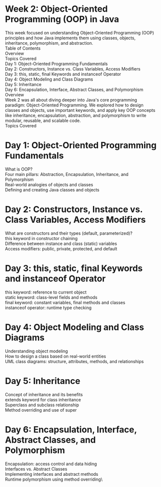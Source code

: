 # Week 2: Object-Oriented Programming (OOP) in Java
This week focused on understanding Object-Oriented Programming (OOP) principles and how Java implements them using classes, objects, inheritance, polymorphism, and abstraction.\
Table of Contents\
  Overview\
  Topics Covered\
    Day 1: Object-Oriented Programming Fundamentals\
    Day 2: Constructors, Instance vs. Class Variables, Access Modifiers\
    Day 3: this, static, final Keywords and instanceof Operator\
    Day 4: Object Modeling and Class Diagrams\
    Day 5: Inheritance\
    Day 6: Encapsulation, Interface, Abstract Classes, and Polymorphism\
Overview\
Week 2 was all about diving deeper into Java's core programming paradigm: Object-Oriented Programming. We explored how to design classes and objects, use important keywords, and apply key OOP concepts like inheritance, encapsulation, abstraction, and polymorphism to write modular, reusable, and scalable code.\
Topics Covered
# Day 1: Object-Oriented Programming Fundamentals
  What is OOP?\
  Four main pillars: Abstraction, Encapsulation, Inheritance, and Polymorphism\
  Real-world analogies of objects and classes\
  Defining and creating Java classes and objects
# Day 2: Constructors, Instance vs. Class Variables, Access Modifiers
  What are constructors and their types (default, parameterized)?\
  this keyword in constructor chaining\
  Difference between instance and class (static) variables\
  Access modifiers: public, private, protected, and default
# Day 3: this, static, final Keywords and instanceof Operator
  this keyword: reference to current object\
  static keyword: class-level fields and methods\
  final keyword: constant variables, final methods and classes\
  instanceof operator: runtime type checking
# Day 4: Object Modeling and Class Diagrams
  Understanding object modeling\
  How to design a class based on real-world entities\
  UML class diagrams: structure, attributes, methods, and relationships
# Day 5: Inheritance
  Concept of inheritance and its benefits\
  extends keyword for class inheritance\
  Superclass and subclass relationship\
  Method overriding and use of super
# Day 6: Encapsulation, Interface, Abstract Classes, and Polymorphism
  Encapsulation: access control and data hiding\
  Interfaces vs. Abstract Classes\
  Implementing interfaces and abstract methods\
  Runtime polymorphism using method overriding\